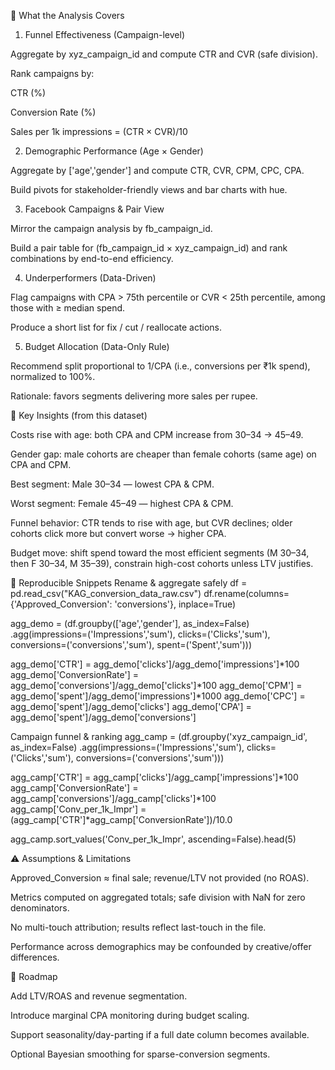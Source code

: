 🧭 What the Analysis Covers
1) Funnel Effectiveness (Campaign-level)

Aggregate by xyz_campaign_id and compute CTR and CVR (safe division).

Rank campaigns by:

CTR (%)

Conversion Rate (%)

Sales per 1k impressions = (CTR × CVR)/10

2) Demographic Performance (Age × Gender)

Aggregate by ['age','gender'] and compute CTR, CVR, CPM, CPC, CPA.

Build pivots for stakeholder-friendly views and bar charts with hue.

3) Facebook Campaigns & Pair View

Mirror the campaign analysis by fb_campaign_id.

Build a pair table for (fb_campaign_id × xyz_campaign_id) and rank combinations by end-to-end efficiency.

4) Underperformers (Data-Driven)

Flag campaigns with CPA > 75th percentile or CVR < 25th percentile, among those with ≥ median spend.

Produce a short list for fix / cut / reallocate actions.

5) Budget Allocation (Data-Only Rule)

Recommend split proportional to 1/CPA (i.e., conversions per ₹1k spend), normalized to 100%.

Rationale: favors segments delivering more sales per rupee.

🧠 Key Insights (from this dataset)

Costs rise with age: both CPA and CPM increase from 30–34 → 45–49.

Gender gap: male cohorts are cheaper than female cohorts (same age) on CPA and CPM.

Best segment: Male 30–34 — lowest CPA & CPM.

Worst segment: Female 45–49 — highest CPA & CPM.

Funnel behavior: CTR tends to rise with age, but CVR declines; older cohorts click more but convert worse → higher CPA.

Budget move: shift spend toward the most efficient segments (M 30–34, then F 30–34, M 35–39), constrain high-cost cohorts unless LTV justifies.

🧾 Reproducible Snippets
Rename & aggregate safely
df = pd.read_csv("KAG_conversion_data_raw.csv")
df.rename(columns={'Approved_Conversion': 'conversions'}, inplace=True)

agg_demo = (df.groupby(['age','gender'], as_index=False)
              .agg(impressions=('Impressions','sum'),
                   clicks=('Clicks','sum'),
                   conversions=('conversions','sum'),
                   spent=('Spent','sum')))

agg_demo['CTR'] = agg_demo['clicks']/agg_demo['impressions']*100
agg_demo['ConversionRate'] = agg_demo['conversions']/agg_demo['clicks']*100
agg_demo['CPM'] = agg_demo['spent']/agg_demo['impressions']*1000
agg_demo['CPC'] = agg_demo['spent']/agg_demo['clicks']
agg_demo['CPA'] = agg_demo['spent']/agg_demo['conversions']

Campaign funnel & ranking
agg_camp = (df.groupby('xyz_campaign_id', as_index=False)
             .agg(impressions=('Impressions','sum'),
                  clicks=('Clicks','sum'),
                  conversions=('conversions','sum')))

agg_camp['CTR'] = agg_camp['clicks']/agg_camp['impressions']*100
agg_camp['ConversionRate'] = agg_camp['conversions']/agg_camp['clicks']*100
agg_camp['Conv_per_1k_Impr'] = (agg_camp['CTR']*agg_camp['ConversionRate'])/10.0

agg_camp.sort_values('Conv_per_1k_Impr', ascending=False).head(5)



⚠️ Assumptions & Limitations

Approved_Conversion ≈ final sale; revenue/LTV not provided (no ROAS).

Metrics computed on aggregated totals; safe division with NaN for zero denominators.

No multi-touch attribution; results reflect last-touch in the file.

Performance across demographics may be confounded by creative/offer differences.

🧭 Roadmap

Add LTV/ROAS and revenue segmentation.

Introduce marginal CPA monitoring during budget scaling.

Support seasonality/day-parting if a full date column becomes available.

Optional Bayesian smoothing for sparse-conversion segments.
